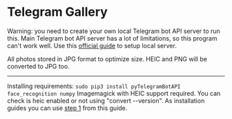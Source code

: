 # Telegram Gallery
Warning: you need to create your own local Telegram bot API server to run this. Main Telegram bot API server has a lot of limitations, so this program can't work well.
Use this [official guide](https://github.com/tdlib/telegram-bot-api) to setup local server.

All photos stored in JPG format to optimize size. HEIC and PNG will be converted to JPG too.

---
Installing requirements:
`sudo pip3 install pyTelegramBotAPI face_recognition numpy`
Imagemagick with HEIC support required. You can check is heic enabled or not using "convert --version". As installation guides you can use [step 1](https://eplt.medium.com/5-minutes-to-install-imagemagick-with-heic-support-on-ubuntu-18-04-digitalocean-fe2d09dcef1) from this guide.
